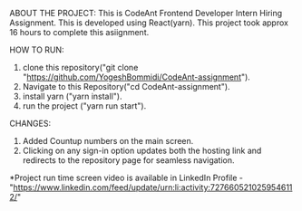 ABOUT THE PROJECT:
This is CodeAnt Frontend Developer Intern Hiring Assignment.
This is developed using React(yarn).
This project took approx 16 hours to complete this asiignment.

HOW TO RUN:
1. clone this repository("git clone "https://github.com/YogeshBommidi/CodeAnt-assignment").
2. Navigate to this Repository("cd CodeAnt-assignment").
3. install yarn ("yarn install").
4. run the project ("yarn run start").

CHANGES:
1. Added Countup numbers on the main screen.
2. Clicking on any sign-in option updates both the hosting link and redirects to the repository page for seamless navigation.

*Project run time screen video is available in LinkedIn Profile - "https://www.linkedin.com/feed/update/urn:li:activity:7276605210259546112/"
